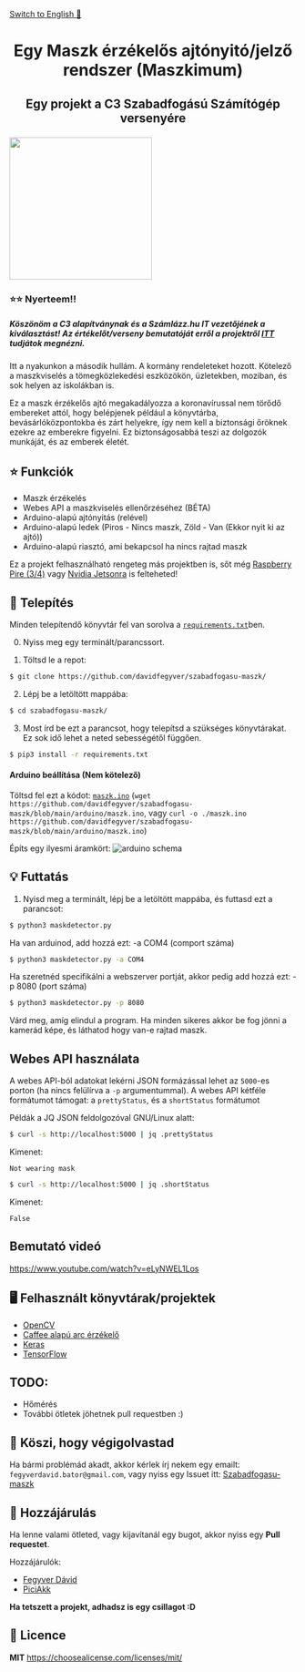 [Switch to English :england:](https://github.com/davidfegyver/szabadfogasu-maszk/blob/main/README_English.md)
# <p align="center"> Egy Maszk érzékelős ajtónyitó/jelző rendszer (Maszkimum) </p>

## <p align="center"> Egy projekt a  C3 Szabadfogású Számítógép versenyére<p>
<img src="https://github.com/davidfegyver/szabadfogasu-maszk/blob/main/c3verseny.png" width="250"/>

### :star::star: Nyerteem!!

##### Köszönöm a C3 alapítványnak és a Számlázz.hu IT vezetőjének a kiválasztást! Az értékelőt/verseny bemutatóját erről a projektről [ITT](https://verseny.c3.hu/2020/#nyertesek/FD) tudjátok megnézni.

Itt a nyakunkon a második hullám.
A kormány rendeleteket hozott. Kötelező a maszkviselés a tömegközlekedési eszközökön, üzletekben, moziban, és sok helyen az iskolákban is.  

Ez a maszk érzékelős ajtó megakadályozza a koronavírussal nem törődő embereket attól, hogy belépjenek például a könyvtárba, bevásárlóközpontokba és zárt helyekre, így nem kell a biztonsági őröknek ezekre az emberekre figyelni.
Ez biztonságosabbá teszi az dolgozók munkáját, és az emberek életét.


## :star: Funkciók
* Maszk érzékelés
* Webes API a maszkviselés ellenőrzéséhez (BÉTA)
* Arduino-alapú ajtónyitás (relével)
* Arduino-alapú ledek (Piros - Nincs maszk, Zöld - Van (Ekkor nyit ki az ajtó))
* Arduino-alapú riasztó, ami bekapcsol ha nincs rajtad maszk

Ez a projekt felhasználható rengeteg más projektben is, sőt még [Raspberry Pire (3/4)](https://www.raspberrypi.org/) vagy [Nvidia Jetsonra](https://www.nvidia.com/en-us/autonomous-machines/embedded-systems/jetson-nano/) is felteheted!

## :robot: Telepítés

Minden telepítendő könyvtár fel van sorolva a  [`requirements.txt`](https://github.com/davidfegyver/szabadfogasu-maszk/blob/main/requirements.txt)ben.

0. Nyiss meg egy terminált/parancssort.

1. Töltsd le a repot:
``` bash
$ git clone https://github.com/davidfegyver/szabadfogasu-maszk/
```

2. Lépj be a letöltött mappába:
``` bash
$ cd szabadfogasu-maszk/
```

3. Most írd be ezt a parancsot, hogy telepítsd a szükséges könyvtárakat. Ez sok idő lehet a neted sebességétől függően.
```bash
$ pip3 install -r requirements.txt
```
#### Arduino beállítása (Nem kötelező)
Töltsd fel ezt a kódot: [`maszk.ino`](https://github.com/davidfegyver/szabadfogasu-maszk/blob/main/arduino/maszk.ino) (`wget https://github.com/davidfegyver/szabadfogasu-maszk/blob/main/arduino/maszk.ino`, vagy `curl -o ./maszk.ino https://github.com/davidfegyver/szabadfogasu-maszk/blob/main/arduino/maszk.ino`)

Építs egy ilyesmi áramkört:
![arduino schema](https://github.com/davidfegyver/szabadfogasu-maszk/blob/main/arduino/schema.png)

## :bulb: Futtatás

1. Nyisd meg a terminált, lépj be a letöltött mappába, és futtasd ezt a parancsot:
```bash
$ python3 maskdetector.py
```
Ha van arduinod, add hozzá ezt: -a COM4 (comport száma)
```bash
$ python3 maskdetector.py -a COM4
```
Ha szeretnéd specifikálni a webszerver portját, akkor pedig add hozzá ezt: -p 8080 (port száma)
```bash
$ python3 maskdetector.py -p 8080
```

Várd meg, amíg elindul a program. Ha minden sikeres akkor be fog jönni a kamerád képe, és láthatod hogy van-e rajtad maszk.

## Webes API használata

A webes API-ból adatokat lekérni JSON formázással lehet az `5000`-es porton (ha nincs felülírva a `-p` argumentummal). A webes API kétféle formátumot támogat: a `prettyStatus`, és a `shortStatus` formátumot

Példák a JQ JSON feldolgozóval GNU/Linux alatt:

```bash
$ curl -s http://localhost:5000 | jq .prettyStatus
```

Kimenet:

`Not wearing mask`

```bash
$ curl -s http://localhost:5000 | jq .shortStatus
```

Kimenet:

`False`

## Bemutató videó

https://www.youtube.com/watch?v=eLyNWEL1Los

## 🖥️ Felhasznált könyvtárak/projektek

- [OpenCV](https://opencv.org/)
- [Caffee alapú arc érzékelő](https://github.com/opencv/opencv/blob/3.4.0/samples/dnn/resnet_ssd_face_python.py)
- [Keras](https://keras.io/)
- [TensorFlow](https://www.tensorflow.org/)

## TODO:
  * Hőmérés
  * További ötletek jöhetnek pull requestben :)

## 🎉 Köszi, hogy végigolvastad

Ha bármi problémád akadt, akkor kérlek írj nekem egy emailt: `fegyverdavid.bator@gmail.com`, vagy nyiss egy Issuet itt: [Szabadfogasu-maszk](https://github.com/davidfegyver/szabadfogasu-maszk/issues)


## :handshake: Hozzájárulás

Ha lenne valami ötleted, vagy kijavítanál egy bugot, akkor nyiss egy **Pull requestet**.

Hozzájárulók:
- [Fegyver Dávid](https://github.com/davidfegyver)
- [PiciAkk](https://github.com/piciakk)

**Ha tetszett a projekt, adhadsz is egy csillagot :D**

## 📝 Licence

**MIT**
https://choosealicense.com/licenses/mit/
